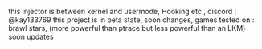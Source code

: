 this injector is between kernel and usermode, Hooking etc , discord : @kay133769 this project is in beta state, soon changes,
games tested on : brawl stars, (more powerful than ptrace but less powerful than an LKM) soon updates
